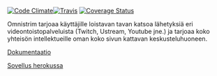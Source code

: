 [![Code Climate](https://codeclimate.com/github/Djiffit/Omnistrim/badges/gpa.svg)](https://codeclimate.com/github/Djiffit/Omnistrim)[![Travis](https://travis-ci.org/Djiffit/Omnistrim.svg?branch=master)](https://travis-ci.org/Djiffit/Omnistrim.svg?branch=master) [![Coverage Status](https://coveralls.io/repos/github/Djiffit/Omnistrim/badge.svg?branch=master)](https://coveralls.io/github/Djiffit/Omnistrim?branch=master)

Omnistrim tarjoaa käyttäjille loistavan tavan katsoa lähetyksiä eri videontoistopalveluista (Twitch, Ustream, Youtube jne.) ja tarjoaa koko yhteisön intellektueille oman koko sivun kattavan keskusteluhuoneen.

[Dokumentaatio](https://github.com/Djiffit/Omnistrim/wiki)

[Sovellus herokussa](http://omnistrim.herokuapp.com/)
